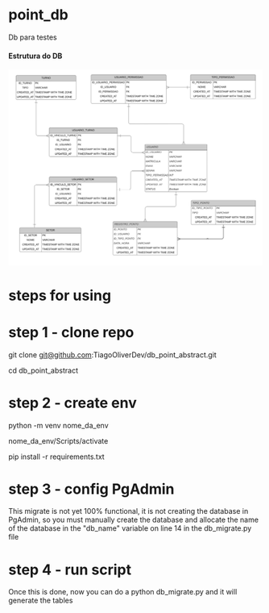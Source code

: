 # point_db
Db para testes

#### Estrutura do DB
![Estrutura do DB](https://github.com/TiagoOliverDev/db_point_abstract/blob/main/images/diagramaER_page-0001.jpg.jpg)

# steps for using

# step 1 - clone repo

git clone git@github.com:TiagoOliverDev/db_point_abstract.git

cd db_point_abstract

# step 2 - create env

python -m venv nome_da_env

nome_da_env/Scripts/activate

pip install -r requirements.txt

# step 3 - config PgAdmin

This migrate is not yet 100% functional, it is not creating the database in PgAdmin, so you must manually create the database and allocate the name of the database in the "db_name" variable on line 14 in the db_migrate.py file

# step 4 - run script

Once this is done, now you can do a python db_migrate.py and it will generate the tables
